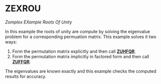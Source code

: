 # ZEXROU #
_Zomplex EXample Roots Of Unity_

In this example the roots of unity are compute by solving the eigenvalue problem for a corresponding permuation matrix. This example solves it two ways:
 1. Form the permutation matrix explicitly and then call [__ZUHFQR__]().
 2. Form the permutation matrix implicitly in factored form and then call [__ZUFFQR__]().

The eigenvalues are known exactly and this example checks the computed results for accuracy.
